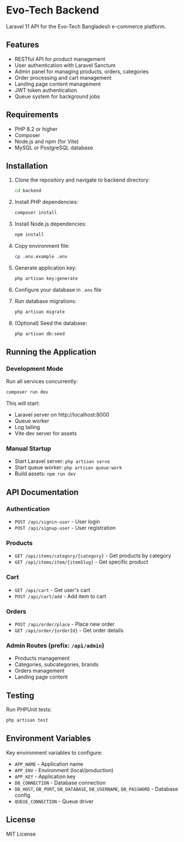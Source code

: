 # Evo-Tech Backend

Laravel 11 API for the Evo-Tech Bangladesh e-commerce platform.

## Features

- RESTful API for product management
- User authentication with Laravel Sanctum
- Admin panel for managing products, orders, categories
- Order processing and cart management
- Landing page content management
- JWT token authentication
- Queue system for background jobs

## Requirements

- PHP 8.2 or higher
- Composer
- Node.js and npm (for Vite)
- MySQL or PostgreSQL database

## Installation

1. Clone the repository and navigate to backend directory:
   ```bash
   cd backend
   ```

2. Install PHP dependencies:
   ```bash
   composer install
   ```

3. Install Node.js dependencies:
   ```bash
   npm install
   ```

4. Copy environment file:
   ```bash
   cp .env.example .env
   ```

5. Generate application key:
   ```bash
   php artisan key:generate
   ```

6. Configure your database in `.env` file

7. Run database migrations:
   ```bash
   php artisan migrate
   ```

8. (Optional) Seed the database:
   ```bash
   php artisan db:seed
   ```

## Running the Application

### Development Mode
Run all services concurrently:
```bash
composer run dev
```

This will start:
- Laravel server on http://localhost:8000
- Queue worker
- Log tailing
- Vite dev server for assets

### Manual Startup
- Start Laravel server: `php artisan serve`
- Start queue worker: `php artisan queue:work`
- Build assets: `npm run dev`

## API Documentation

### Authentication
- `POST /api/signin-user` - User login
- `POST /api/signup-user` - User registration

### Products
- `GET /api/items/category/{category}` - Get products by category
- `GET /api/items/item/{itemSlug}` - Get specific product

### Cart
- `GET /api/cart` - Get user's cart
- `POST /api/cart/add` - Add item to cart

### Orders
- `POST /api/order/place` - Place new order
- `GET /api/order/{orderId}` - Get order details

### Admin Routes (prefix: `/api/admin`)
- Products management
- Categories, subcategories, brands
- Orders management
- Landing page content

## Testing

Run PHPUnit tests:
```bash
php artisan test
```

## Environment Variables

Key environment variables to configure:
- `APP_NAME` - Application name
- `APP_ENV` - Environment (local/production)
- `APP_KEY` - Application key
- `DB_CONNECTION` - Database connection
- `DB_HOST`, `DB_PORT`, `DB_DATABASE`, `DB_USERNAME`, `DB_PASSWORD` - Database config
- `QUEUE_CONNECTION` - Queue driver

## License

MIT License
